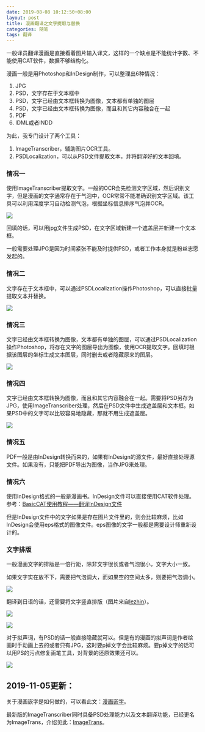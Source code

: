 ```yaml
---
date: 2019-08-08 10:12:50+08:00
layout: post
title: 漫画翻译之文字提取与替换
categories: 随笔
tags: 翻译
---
```


一般译员翻译漫画是直接看着图片输入译文，这样的一个缺点是不能统计字数、不能使用CAT软件，数据不够结构化。

漫画一般是用Photoshop和InDesign制作，可以整理出6种情况：

1. JPG
2. PSD，文字存在于文本框中
3. PSD，文字已经由文本框转换为图像，文本都有单独的图层
4. PSD，文字已经由文本框转换为图像，而且和其它内容融合在一起
5. PDF
6. IDML或者INDD

为此，我专门设计了两个工具：

1. ImageTranscriber，辅助图片OCR工具。
2. PSDLocalization，可以从PSD文件提取文本，并将翻译好的文本回填。

### 情况一

使用ImageTranscriber提取文字。一般的OCR会先检测文字区域，然后识别文字，但是漫画的文字通常存在于气泡中，OCR常常不能准确识别文字区域。该工具可以利用深度学习自动检测气泡，根据坐标信息排序气泡并OCR。

![](/album/comics/imagetranscriber.JPG)

回填的话，可以用jpg文件生成PSD，在文字区域新建一个遮盖层并新建一个文本框。

一般需要处理JPG是因为时间紧张不能及时提供PSD，或者工作本身就是粉丝志愿发起的。

### 情况二

文字存在于文本框中，可以通过PSDLocalization操作Photoshop，可以直接批量提取文本并替换。

![](/album/comics/text_layers.JPG)

### 情况三

文字已经由文本框转换为图像，文本都有单独的图层，可以通过PSDLocalization操作Photoshop，将存在文字的图层导出为图像，使用OCR提取文字。回填时根据该图层的坐标生成文本图层，同时删去或者隐藏原来的图层。

![](/album/comics/separate_pixelized_text_layers.JPG)

### 情况四

文字已经由文本框转换为图像，而且和其它内容融合在一起。需要将PSD另存为JPG，使用ImageTranscriber处理，然后在PSD文件中生成遮盖层和文本框。如果PSD中的文字可以比较容易地隐藏，那就不用生成遮盖层。

![](/album/comics/merged_pixelized_text_layers.JPG)

### 情况五

PDF一般是由InDesign转换而来的，如果有InDesign的源文件，最好直接处理源文件。如果没有，只能把PDF导出为图像，当作JPG来处理。

### 情况六

使用InDesign格式的一般是漫画书。InDesign文件可以直接使用CAT软件处理。参考：[BasicCAT使用教程——翻译InDesign文件](https://www.bilibili.com/video/av36646458/)

但是InDesign文件中的文字如果是存在图片文件里的，则会比较麻烦，比如InDesign会使用eps格式的图像文件。eps图像的文字一般都是需要设计师重新设计的。

### 文字排版

一般漫画文字的排版是一倍行距，除非文字很长或者气泡很小，文字大小一致。

如果文字实在放不下，需要把气泡调大，而如果空的空间太多，则要把气泡调小。

![](/album/comics/balloons.JPG)

翻译到日语的话，还需要将文字竖直排版（图片来自[lezhin](https://www.lezhin.com/en/comic/standup/1)）。

![](/album/comics/brawling_go_en.jpg)

![](/album/comics/brawling_go_jp.jpg)

对于拟声词，有PSD的话一般直接隐藏就可以。但是有的漫画的拟声词是作者绘画时手动画上去的或者只有JPG，这时要p掉文字会比较麻烦。要p掉文字的话可以用PS的污点修复画笔工具，对背景的还原效果还可以。

![](/album/comics/spot-healing-brush-tool.png)

## 2019-11-05更新：

关于漫画嵌字是如何做的，可以看此文：[漫画嵌字](http://blog.xulihang.me/comics-lettering/)。

最新版的ImageTranscriber同时具备PSD处理能力以及文本翻译功能，已经更名为ImageTrans，介绍见此：[ImageTrans](https://www.basiccat.org/zh/imagetrans/)。




